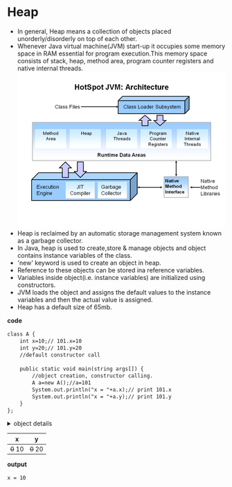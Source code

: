 # Heap

* In general, Heap means a collection of objects placed unorderly/disorderly on top of each other.
* Whenever Java virtual machine(JVM) start-up it occupies some memory space in RAM essential for program execution.This memory space consists of stack, heap, method area, program counter registers and native internal threads.
![picture alt](https://github.com/mittulmandhan/java-interview-prep/blob/master/img/Heap/JVM%20Architecture.PNG)
* Heap is reclaimed by an automatic storage management system known as a garbage collector.
* In Java, heap is used to create,store & manage objects and object contains instance variables of the class.
* 'new' keyword is used to create an object in heap.
* Reference to these objects can be stored ina reference variables.
* Variables inside object(i.e. instance variables) are initialized using constructors.
* JVM loads the object and assigns the default values to the instance variables and then the actual value is assigned.
* Heap has a default size of 65mb.

**code**
````
class A {
    int x=10;// 101.x=10
    int y=20;// 101.y=20
    //default constructor call
    
    public static void main(string args[]) {
        //object creation, constructor calling.
        A a=new A();//a=101
        System.out.println("x = "+a.x);// print 101.x
        System.out.println("x = "+a.y);// print 101.y
    }
};
````

<details>
    <summary>object details</summary>
    <p>object name: a</p>
    <p>object type: class A</p>
    <p>object address: 101(lets say)</p>
    
    x = ~~0~~ 10
</details>

x          |y
---------- |---------
~~0~~ 10   |~~0~~ 20


**output**
````
x = 10
````
